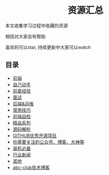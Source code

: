<h1 align="center">资源汇总</h1>

本文收集学习过程中收藏的资源

相信对大家会有帮助

喜欢的可以star, 持续更新中大家可以watch

## 目录

* [前端](FRONTEND.md)
* [自己动手](DIY.md)
* [前辈经验](EXPERIENCE.md)
* [面试](INTERVIEW.md)
* [后端&运维](BACKEND.md)
* [常用技巧](SKILLS.md)
* [前端自检](CHECKLIST.md)
* [精品系列](LIST.md)
* [源码解析](SOURCECODE.md)
* [GITHUB优秀开源项目](GITHUB.md)
* [你需要关注的公众号、博客、大神等](FOLLOW.md)
* [装机必备](SOFTWARE/README.md)
* [行业新闻](NEWS.md)
* [其他](OTHER.md)
* [abc-club技术博客](BLOG/README.md)
